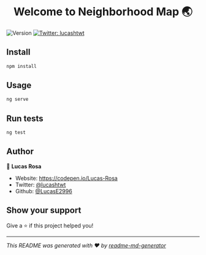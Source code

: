 <h1 align="center">Welcome to Neighborhood Map 🌏</h1>
<p>
  <img alt="Version" src="https://img.shields.io/badge/version-1.0.0-blue.svg?cacheSeconds=2592000" />
  <a href="https://twitter.com/lucashtwt" target="_blank">
    <img alt="Twitter: lucashtwt" src="https://img.shields.io/twitter/follow/lucashtwt.svg?style=social" />
  </a>
</p>

## Install

```sh
npm install
```

## Usage

```sh
ng serve
```

## Run tests

```sh
ng test
```

## Author

👤 **Lucas Rosa**

* Website: https://codepen.io/Lucas-Rosa
* Twitter: [@lucashtwt](https://twitter.com/lucashtwt)
* Github: [@LucasE2996](https://github.com/LucasE2996)

## Show your support

Give a ⭐️ if this project helped you!

***
_This README was generated with ❤️ by [readme-md-generator](https://github.com/kefranabg/readme-md-generator)_
